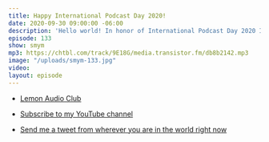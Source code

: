 ```yaml
---
title: Happy International Podcast Day 2020!
date: 2020-09-30 09:00:00 -06:00
description: 'Hello world! In honor of International Podcast Day 2020 I recorded a bit of an angry old man encouragement for anyone thinking about getting into podcasting. Is anyone still out there and subscribed to this thing? Get off my lawn if you are!'
episode: 133
show: smym
mp3: https://chtbl.com/track/9E18G/media.transistor.fm/db8b2142.mp3
image: "/uploads/smym-133.jpg"
video: 
layout: episode
---
```


* [Lemon Audio Club](https://lemonaudio.club/)
* [Subscribe to my YouTube channel](https://www.youtube.com/c/lemonproductionsca)

* [Send me a tweet from wherever you are in the world right now](https://twitter.com/iChris)